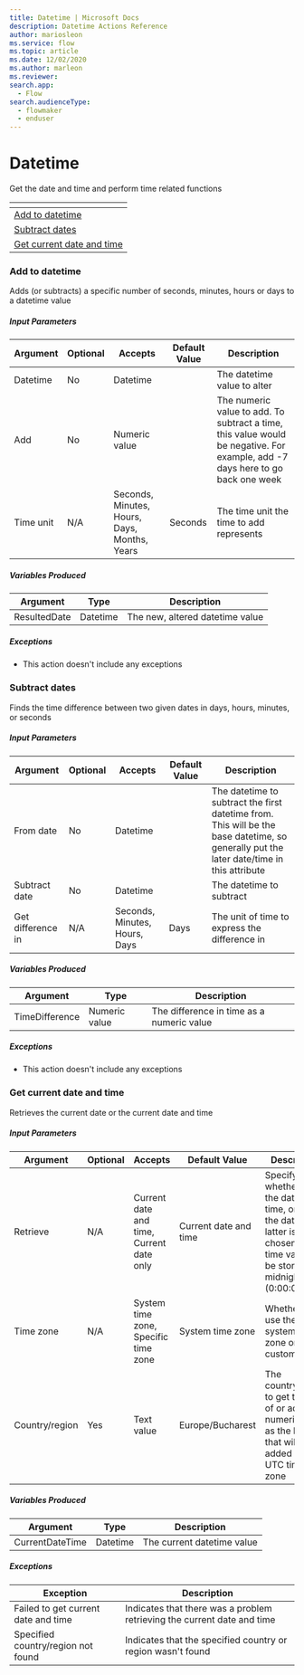 ```yaml
---
title: Datetime | Microsoft Docs
description: Datetime Actions Reference
author: mariosleon
ms.service: flow
ms.topic: article
ms.date: 12/02/2020
ms.author: marleon
ms.reviewer:
search.app: 
  - Flow
search.audienceType: 
  - flowmaker
  - enduser
---
```


# Datetime



Get the date and time and perform time related functions

|<!-- --> |
|-----|
|[Add to datetime](#add)|
|[Subtract dates](#subtract)|
|[Get current date and time](#getcurrentdatetime)|

### <a name="add"></a> Add to datetime
Adds (or subtracts) a specific number of seconds, minutes, hours or days to a datetime value

##### Input Parameters
|Argument|Optional|Accepts|Default Value|Description|
|-----|-----|-----|-----|-----|
|Datetime|No|Datetime||The datetime value to alter|
|Add|No|Numeric value||The numeric value to add. To subtract a time, this value would be negative. For example, add -7 days here to go back one week|
|Time unit|N/A|Seconds, Minutes, Hours, Days, Months, Years|Seconds|The time unit the time to add represents|


##### Variables Produced
|Argument|Type|Description|
|-----|-----|-----|
|ResultedDate|Datetime|The new, altered datetime value|


##### <a name="add_onerror"></a> Exceptions
- This action doesn't include any exceptions
### <a name="subtract"></a> Subtract dates
Finds the time difference between two given dates in days, hours, minutes, or seconds

##### Input Parameters
|Argument|Optional|Accepts|Default Value|Description|
|-----|-----|-----|-----|-----|
|From date|No|Datetime||The datetime to subtract the first datetime from. This will be the base datetime, so generally put the later date/time in this attribute|
|Subtract date|No|Datetime||The datetime to subtract|
|Get difference in|N/A|Seconds, Minutes, Hours, Days|Days|The unit of time to express the difference in|


##### Variables Produced
|Argument|Type|Description|
|-----|-----|-----|
|TimeDifference|Numeric value|The difference in time as a numeric value|


##### <a name="subtract_onerror"></a> Exceptions
- This action doesn't include any exceptions
### <a name="getcurrentdatetime"></a> Get current date and time
Retrieves the current date or the current date and time

##### Input Parameters
|Argument|Optional|Accepts|Default Value|Description|
|-----|-----|-----|-----|-----|
|Retrieve|N/A|Current date and time, Current date only|Current date and time|Specify whether to get the date and time, or just the date. If the latter is chosen, the time value will be stored as midnight (0:00:00)|
|Time zone|N/A|System time zone, Specific time zone|System time zone|Whether to use the system's time zone or a custom one|
|Country/region|Yes|Text value|Europe/Bucharest|The country/region to get the time of or add a numeric value as the hours that will be added in the UTC time zone|


##### Variables Produced
|Argument|Type|Description|
|-----|-----|-----|
|CurrentDateTime|Datetime|The current datetime value|


##### <a name="getcurrentdatetime_onerror"></a> Exceptions
|Exception|Description|
|-----|-----|
|Failed to get current date and time|Indicates that there was a problem retrieving the current date and time|
|Specified country/region not found|Indicates that the specified country or region wasn't found|


